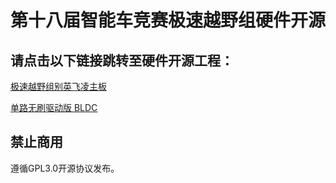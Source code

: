# 第十八届智能车竞赛极速越野组硬件开源

## 请点击以下链接跳转至硬件开源工程：

[极速越野组别英飞凌主板](https://oshwhub.com/light_wing/ji-su-yue-ye-zu-bie-ying-fei-ling-zhu-ban)

[单路无刷驱动版 BLDC](https://oshwhub.com/light_wing/guo-sai-wu-shua-qu-dong-ban)

## 禁止商用

遵循GPL3.0开源协议发布。
